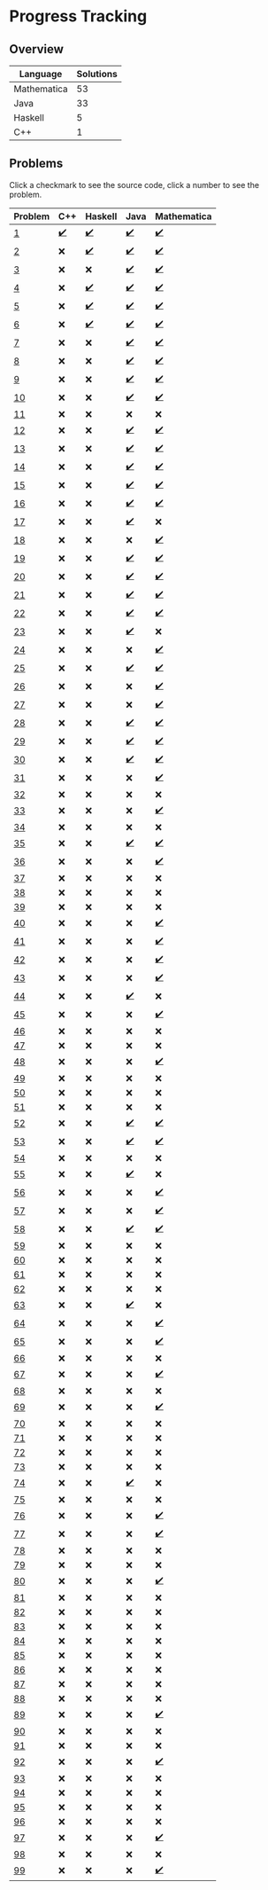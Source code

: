 # Progress Tracking

## Overview

|Language|Solutions|
|---|---|
|Mathematica|53|
|Java|33|
|Haskell|5|
|C++|1|

## Problems

Click a checkmark to see the source code, click a number to see the problem.

|Problem|C++|Haskell|Java|Mathematica|
|---|---|---|---|---|
|[1](https://projecteuler.net/problem=1)|[✔️](src/c++/Problem001.cpp)|[✔️](src/haskell/Problem001.hs)|[✔️](src/java/Problem001.java)|[✔️](src/mathematica/Problem001.wls)|
|[2](https://projecteuler.net/problem=2)|❌|[✔️](src/haskell/Problem002.hs)|[✔️](src/java/Problem002.java)|[✔️](src/mathematica/Problem002.wls)|
|[3](https://projecteuler.net/problem=3)|❌|❌|[✔️](src/java/Problem003.java)|[✔️](src/mathematica/Problem003.wls)|
|[4](https://projecteuler.net/problem=4)|❌|[✔️](src/haskell/Problem004.hs)|[✔️](src/java/Problem004.java)|[✔️](src/mathematica/Problem004.wls)|
|[5](https://projecteuler.net/problem=5)|❌|[✔️](src/haskell/Problem005.hs)|[✔️](src/java/Problem005.java)|[✔️](src/mathematica/Problem005.wls)|
|[6](https://projecteuler.net/problem=6)|❌|[✔️](src/haskell/Problem006.hs)|[✔️](src/java/Problem006.java)|[✔️](src/mathematica/Problem006.wls)|
|[7](https://projecteuler.net/problem=7)|❌|❌|[✔️](src/java/Problem007.java)|[✔️](src/mathematica/Problem007.wls)|
|[8](https://projecteuler.net/problem=8)|❌|❌|[✔️](src/java/Problem008.java)|[✔️](src/mathematica/Problem008.wls)|
|[9](https://projecteuler.net/problem=9)|❌|❌|[✔️](src/java/Problem009.java)|[✔️](src/mathematica/Problem009.wls)|
|[10](https://projecteuler.net/problem=10)|❌|❌|[✔️](src/java/Problem010.java)|[✔️](src/mathematica/Problem010.wls)|
|[11](https://projecteuler.net/problem=11)|❌|❌|❌|❌|
|[12](https://projecteuler.net/problem=12)|❌|❌|[✔️](src/java/Problem012.java)|[✔️](src/mathematica/Problem012.wls)|
|[13](https://projecteuler.net/problem=13)|❌|❌|[✔️](src/java/Problem013.java)|[✔️](src/mathematica/Problem013.wls)|
|[14](https://projecteuler.net/problem=14)|❌|❌|[✔️](src/java/Problem014.java)|[✔️](src/mathematica/Problem014.wls)|
|[15](https://projecteuler.net/problem=15)|❌|❌|[✔️](src/java/Problem015.java)|[✔️](src/mathematica/Problem015.wls)|
|[16](https://projecteuler.net/problem=16)|❌|❌|[✔️](src/java/Problem016.java)|[✔️](src/mathematica/Problem016.wls)|
|[17](https://projecteuler.net/problem=17)|❌|❌|[✔️](src/java/Problem017.java)|❌|
|[18](https://projecteuler.net/problem=18)|❌|❌|❌|[✔️](src/mathematica/Problem018.wls)|
|[19](https://projecteuler.net/problem=19)|❌|❌|[✔️](src/java/Problem019.java)|[✔️](src/mathematica/Problem019.wls)|
|[20](https://projecteuler.net/problem=20)|❌|❌|[✔️](src/java/Problem020.java)|[✔️](src/mathematica/Problem020.wls)|
|[21](https://projecteuler.net/problem=21)|❌|❌|[✔️](src/java/Problem021.java)|[✔️](src/mathematica/Problem021.wls)|
|[22](https://projecteuler.net/problem=22)|❌|❌|[✔️](src/java/Problem022.java)|[✔️](src/mathematica/Problem022.wls)|
|[23](https://projecteuler.net/problem=23)|❌|❌|[✔️](src/java/Problem023.java)|❌|
|[24](https://projecteuler.net/problem=24)|❌|❌|❌|[✔️](src/mathematica/Problem024.wls)|
|[25](https://projecteuler.net/problem=25)|❌|❌|[✔️](src/java/Problem025.java)|[✔️](src/mathematica/Problem025.wls)|
|[26](https://projecteuler.net/problem=26)|❌|❌|❌|[✔️](src/mathematica/Problem026.wls)|
|[27](https://projecteuler.net/problem=27)|❌|❌|❌|[✔️](src/mathematica/Problem027.wls)|
|[28](https://projecteuler.net/problem=28)|❌|❌|[✔️](src/java/Problem028.java)|[✔️](src/mathematica/Problem028.wls)|
|[29](https://projecteuler.net/problem=29)|❌|❌|[✔️](src/java/Problem029.java)|[✔️](src/mathematica/Problem029.wls)|
|[30](https://projecteuler.net/problem=30)|❌|❌|[✔️](src/java/Problem030.java)|[✔️](src/mathematica/Problem030.wls)|
|[31](https://projecteuler.net/problem=31)|❌|❌|❌|[✔️](src/mathematica/Problem031.wls)|
|[32](https://projecteuler.net/problem=32)|❌|❌|❌|❌|
|[33](https://projecteuler.net/problem=33)|❌|❌|❌|[✔️](src/mathematica/Problem033.wls)|
|[34](https://projecteuler.net/problem=34)|❌|❌|❌|❌|
|[35](https://projecteuler.net/problem=35)|❌|❌|[✔️](src/java/Problem035.java)|[✔️](src/mathematica/Problem035.wls)|
|[36](https://projecteuler.net/problem=36)|❌|❌|❌|[✔️](src/mathematica/Problem036.wls)|
|[37](https://projecteuler.net/problem=37)|❌|❌|❌|❌|
|[38](https://projecteuler.net/problem=38)|❌|❌|❌|❌|
|[39](https://projecteuler.net/problem=39)|❌|❌|❌|❌|
|[40](https://projecteuler.net/problem=40)|❌|❌|❌|[✔️](src/mathematica/Problem040.wls)|
|[41](https://projecteuler.net/problem=41)|❌|❌|❌|[✔️](src/mathematica/Problem041.wls)|
|[42](https://projecteuler.net/problem=42)|❌|❌|❌|[✔️](src/mathematica/Problem042.wls)|
|[43](https://projecteuler.net/problem=43)|❌|❌|❌|[✔️](src/mathematica/Problem043.wls)|
|[44](https://projecteuler.net/problem=44)|❌|❌|[✔️](src/java/Problem044.java)|❌|
|[45](https://projecteuler.net/problem=45)|❌|❌|❌|[✔️](src/mathematica/Problem045.wls)|
|[46](https://projecteuler.net/problem=46)|❌|❌|❌|❌|
|[47](https://projecteuler.net/problem=47)|❌|❌|❌|❌|
|[48](https://projecteuler.net/problem=48)|❌|❌|❌|[✔️](src/mathematica/Problem048.wls)|
|[49](https://projecteuler.net/problem=49)|❌|❌|❌|❌|
|[50](https://projecteuler.net/problem=50)|❌|❌|❌|❌|
|[51](https://projecteuler.net/problem=51)|❌|❌|❌|❌|
|[52](https://projecteuler.net/problem=52)|❌|❌|[✔️](src/java/Problem052.java)|[✔️](src/mathematica/Problem052.wls)|
|[53](https://projecteuler.net/problem=53)|❌|❌|[✔️](src/java/Problem053.java)|[✔️](src/mathematica/Problem053.wls)|
|[54](https://projecteuler.net/problem=54)|❌|❌|❌|❌|
|[55](https://projecteuler.net/problem=55)|❌|❌|[✔️](src/java/Problem055.java)|❌|
|[56](https://projecteuler.net/problem=56)|❌|❌|❌|[✔️](src/mathematica/Problem056.wls)|
|[57](https://projecteuler.net/problem=57)|❌|❌|❌|[✔️](src/mathematica/Problem057.wls)|
|[58](https://projecteuler.net/problem=58)|❌|❌|[✔️](src/java/Problem058.java)|[✔️](src/mathematica/Problem058.wls)|
|[59](https://projecteuler.net/problem=59)|❌|❌|❌|❌|
|[60](https://projecteuler.net/problem=60)|❌|❌|❌|❌|
|[61](https://projecteuler.net/problem=61)|❌|❌|❌|❌|
|[62](https://projecteuler.net/problem=62)|❌|❌|❌|❌|
|[63](https://projecteuler.net/problem=63)|❌|❌|[✔️](src/java/Problem063.java)|❌|
|[64](https://projecteuler.net/problem=64)|❌|❌|❌|[✔️](src/mathematica/Problem064.wls)|
|[65](https://projecteuler.net/problem=65)|❌|❌|❌|[✔️](src/mathematica/Problem065.wls)|
|[66](https://projecteuler.net/problem=66)|❌|❌|❌|❌|
|[67](https://projecteuler.net/problem=67)|❌|❌|❌|[✔️](src/mathematica/Problem067.wls)|
|[68](https://projecteuler.net/problem=68)|❌|❌|❌|❌|
|[69](https://projecteuler.net/problem=69)|❌|❌|❌|[✔️](src/mathematica/Problem069.wls)|
|[70](https://projecteuler.net/problem=70)|❌|❌|❌|❌|
|[71](https://projecteuler.net/problem=71)|❌|❌|❌|❌|
|[72](https://projecteuler.net/problem=72)|❌|❌|❌|❌|
|[73](https://projecteuler.net/problem=73)|❌|❌|❌|❌|
|[74](https://projecteuler.net/problem=74)|❌|❌|[✔️](src/java/Problem074.java)|❌|
|[75](https://projecteuler.net/problem=75)|❌|❌|❌|❌|
|[76](https://projecteuler.net/problem=76)|❌|❌|❌|[✔️](src/mathematica/Problem076.wls)|
|[77](https://projecteuler.net/problem=77)|❌|❌|❌|[✔️](src/mathematica/Problem077.wls)|
|[78](https://projecteuler.net/problem=78)|❌|❌|❌|❌|
|[79](https://projecteuler.net/problem=79)|❌|❌|❌|❌|
|[80](https://projecteuler.net/problem=80)|❌|❌|❌|[✔️](src/mathematica/Problem080.wls)|
|[81](https://projecteuler.net/problem=81)|❌|❌|❌|❌|
|[82](https://projecteuler.net/problem=82)|❌|❌|❌|❌|
|[83](https://projecteuler.net/problem=83)|❌|❌|❌|❌|
|[84](https://projecteuler.net/problem=84)|❌|❌|❌|❌|
|[85](https://projecteuler.net/problem=85)|❌|❌|❌|❌|
|[86](https://projecteuler.net/problem=86)|❌|❌|❌|❌|
|[87](https://projecteuler.net/problem=87)|❌|❌|❌|❌|
|[88](https://projecteuler.net/problem=88)|❌|❌|❌|❌|
|[89](https://projecteuler.net/problem=89)|❌|❌|❌|[✔️](src/mathematica/Problem089.wls)|
|[90](https://projecteuler.net/problem=90)|❌|❌|❌|❌|
|[91](https://projecteuler.net/problem=91)|❌|❌|❌|❌|
|[92](https://projecteuler.net/problem=92)|❌|❌|❌|[✔️](src/mathematica/Problem092.wls)|
|[93](https://projecteuler.net/problem=93)|❌|❌|❌|❌|
|[94](https://projecteuler.net/problem=94)|❌|❌|❌|❌|
|[95](https://projecteuler.net/problem=95)|❌|❌|❌|❌|
|[96](https://projecteuler.net/problem=96)|❌|❌|❌|❌|
|[97](https://projecteuler.net/problem=97)|❌|❌|❌|[✔️](src/mathematica/Problem097.wls)|
|[98](https://projecteuler.net/problem=98)|❌|❌|❌|❌|
|[99](https://projecteuler.net/problem=99)|❌|❌|❌|[✔️](src/mathematica/Problem099.wls)|
